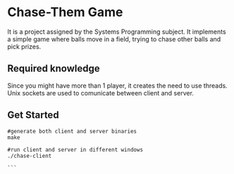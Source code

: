 # Chase-Them Game

It is a project assigned by the Systems Programming subject. It implements a simple game where balls move in a field, trying to chase other balls and pick prizes.

## Required knowledge

Since you might have more than 1 player, it creates the need to use threads. Unix sockets are used to comunicate between client and server.

## Get Started 

````
#generate both client and server binaries
make

#run client and server in different windows
./chase-client

```
